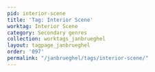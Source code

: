```yaml
---
pid: interior-scene
title: 'Tag: Interior Scene'
worktag: Interior Scene
category: Secondary genres
collection: worktags_janbrueghel
layout: tagpage_janbrueghel
order: '097'
permalink: "/janbrueghel/tags/interior-scene/"
---
```

